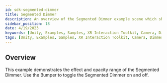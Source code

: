 ```yaml
---
id: sdk-segmented-dimmer
title: Segmented Dimmer
description: An overview of the Segmented Dimmer example scene which showcases the segmented dimming range.
sidebar_position: 18
date: 4/19/2023
keywords: [Unity, Examples, Samples, XR Interaction Toolkit, Camera, Dimmer, Segmented Dimmer]
tags: [Unity, Examples, Samples, XR Interaction Toolkit, Camera, Dimmer, Segmented Dimmer]
---
```



## Overview

This example demonstrates the effect and opacity range of the Segmented Dimmer. Use the Bumper to toggle the Segmented Dimmer on and off.

